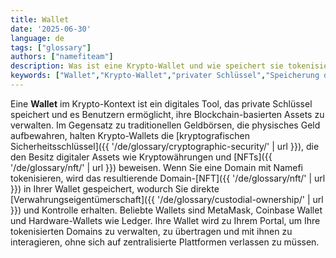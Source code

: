 ```yaml
---
title: Wallet
date: '2025-06-30'
language: de
tags: ["glossary"]
authors: ["namefiteam"]
description: Was ist eine Krypto-Wallet und wie speichert sie tokenisierte Domains?
keywords: ["Wallet","Krypto-Wallet","privater Schlüssel","Speicherung digitaler Assets","Domain-Speicherung"]
---
```


Eine **Wallet** im Krypto-Kontext ist ein digitales Tool, das private Schlüssel speichert und es Benutzern ermöglicht, ihre Blockchain-basierten Assets zu verwalten. Im Gegensatz zu traditionellen Geldbörsen, die physisches Geld aufbewahren, halten Krypto-Wallets die [kryptografischen Sicherheitsschlüssel]({{ '/de/glossary/cryptographic-security/' | url }}), die den Besitz digitaler Assets wie Kryptowährungen und [NFTs]({{ '/de/glossary/nft/' | url }}) beweisen. Wenn Sie eine Domain mit Namefi tokenisieren, wird das resultierende Domain-[NFT]({{ '/de/glossary/nft/' | url }}) in Ihrer Wallet gespeichert, wodurch Sie direkte [Verwahrungseigentümerschaft]({{ '/de/glossary/custodial-ownership/' | url }}) und Kontrolle erhalten. Beliebte Wallets sind MetaMask, Coinbase Wallet und Hardware-Wallets wie Ledger. Ihre Wallet wird zu Ihrem Portal, um Ihre tokenisierten Domains zu verwalten, zu übertragen und mit ihnen zu interagieren, ohne sich auf zentralisierte Plattformen verlassen zu müssen.